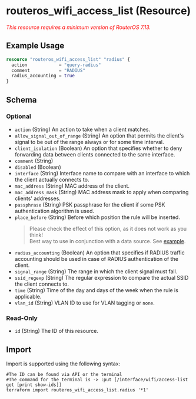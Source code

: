 # routeros_wifi_access_list (Resource)
*<span style="color:red">This resource requires a minimum version of RouterOS 7.13.</span>*

## Example Usage
```terraform
resource "routeros_wifi_access_list" "radius" {
  action            = "query-radius"
  comment           = "RADIUS"
  radius_accounting = true
}
```

<!-- schema generated by tfplugindocs -->
## Schema

### Optional

- `action` (String) An action to take when a client matches.
- `allow_signal_out_of_range` (String) An option that permits the client's signal to be out of the range always or for some time interval.
- `client_isolation` (Boolean) An option that specifies whether to deny forwarding data between clients connected to the same interface.
- `comment` (String)
- `disabled` (Boolean)
- `interface` (String) Interface name to compare with an interface to which the client actually connects to.
- `mac_address` (String) MAC address of the client.
- `mac_address_mask` (String) MAC address mask to apply when comparing clients' addresses.
- `passphrase` (String) PSK passphrase for the client if some PSK authentication algorithm is used.
- `place_before` (String) Before which position the rule will be inserted.  
	> Please check the effect of this option, as it does not work as you think!  
	> Best way to use in conjunction with a data source. See [example](../data-sources/ip_firewall.md#example-usage).
- `radius_accounting` (Boolean) An option that specifies if RADIUS traffic accounting should be used in case of RADIUS authentication of the client.
- `signal_range` (String) The range in which the client signal must fall.
- `ssid_regexp` (String) The regular expression to compare the actual SSID the client connects to.
- `time` (String) Time of the day and days of the week when the rule is applicable.
- `vlan_id` (String) VLAN ID to use for VLAN tagging or `none`.

### Read-Only

- `id` (String) The ID of this resource.

## Import
Import is supported using the following syntax:
```shell
#The ID can be found via API or the terminal
#The command for the terminal is -> :put [/interface/wifi/access-list get [print show-ids]]
terraform import routeros_wifi_access_list.radius '*1'
```
